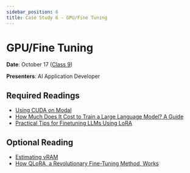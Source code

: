 ```yaml
---
sidebar_position: 6
title: Case Study 6 - GPU/Fine Tuning
---
```


# GPU/Fine Tuning

**Date**: October 17 ([Class 9](../classes/week9.md))

**Presenters**: AI Application Developer

## Required Readings

- [Using CUDA on Modal](https://modal.com/docs/guide/cuda)
- [How Much Does It Cost to Train a Large Language Model? A Guide](https://brev.dev/blog/llm-cost-estimate)
- [Practical Tips for Finetuning LLMs Using LoRA](https://magazine.sebastianraschka.com/p/practical-tips-for-finetuning-llms)

## Optional Reading

- [Estimating vRAM](https://hamel.dev/notes/llm/finetuning/03_estimating_vram.html)
- [How QLoRA, a Revolutionary Fine-Tuning Method, Works](https://brev.dev/blog/how-qlora-works)
